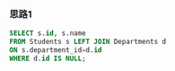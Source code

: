 ### 思路1

```sql
SELECT s.id, s.name
FROM Students s LEFT JOIN Departments d
ON s.department_id=d.id
WHERE d.id IS NULL;
```
